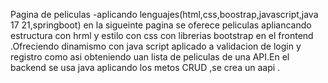 Pagina de peliculas -aplicando lenguajes(html,css,boostrap,javascript,java 17 21,springboot)
 en la sigueinte pagina se oferece peliculas apliancando estructura con hrml y estilo con css con librerias bootstrap en el frontend .Ofreciendo dinamismo con java script aplicado a validacion de login y registro como asi obteniendo uan lista de peliculas de una API.En el backend se usa java aplicando los metos CRUD ,se crea un aapi .
